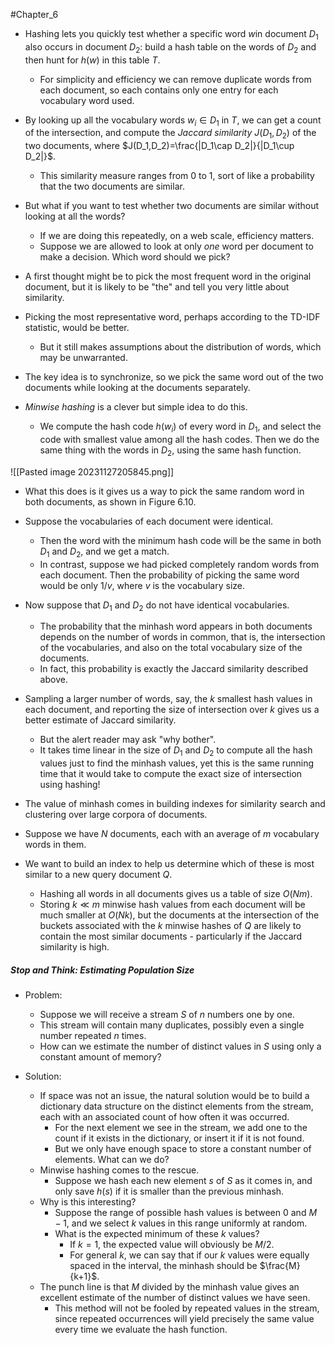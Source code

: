 #Chapter_6 
- Hashing lets you quickly test whether a specific word *w*in document $D_1$ also occurs in document $D_2$: build a hash table on the words of $D_2$ and then hunt for $h(w)$ in this table *T*.
	- For simplicity and efficiency we can remove duplicate words from each document, so each contains only one entry for each vocabulary word used.
- By looking up all the vocabulary words $w_i\in D_1$ in *T*, we can get a count of the intersection, and compute the *Jaccard similarity* $J(D_1, D_2)$ of the two documents, where $J(D_1,D_2)=\frac{|D_1\cap D_2|}{|D_1\cup D_2|}$.
	- This similarity measure ranges from 0 to 1, sort of like a probability that the two documents are similar.

- But what if you want to test whether two documents are similar without looking at all the words?
	- If we are doing this repeatedly, on a web scale, efficiency matters.
	- Suppose we are allowed to look at only *one* word per document to make a decision. Which word should we pick?

- A first thought might be to pick the most frequent word in the original document, but it is likely to be "the" and tell you very little about similarity.
- Picking the most representative word, perhaps according to the TD-IDF statistic, would be better.
	- But it still makes assumptions about the distribution of words, which may be unwarranted.

- The key idea is to synchronize, so we pick the same word out of the two documents while looking at the documents separately.
- *Minwise hashing* is a clever but simple idea to do this.
	- We compute the hash code $h(w_i)$ of every word in $D_1$, and select the code with smallest value among all the hash codes. Then we do the same thing with the words in $D_2$, using the same hash function.

![[Pasted image 20231127205845.png]]

- What this does is it gives us a way to pick the same random word in both documents, as shown in Figure 6.10.
- Suppose the vocabularies of each document were identical.
	- Then the word with the minimum hash code will be the same in both $D_1$ and $D_2$, and we get a match.
	- In contrast, suppose we had picked completely random words from each document. Then the probability of picking the same word would be only $1/v$, where *v* is the vocabulary size.
- Now suppose that $D_1$ and $D_2$ do not have identical vocabularies.
	- The probability that the minhash word appears in both documents depends on the number of words in common, that is, the intersection of the vocabularies, and also on the total vocabulary size of the documents.
	- In fact, this probability is exactly the Jaccard similarity described above.

- Sampling a larger number of words, say, the *k* smallest hash values in each document, and reporting the size of intersection over *k* gives us a better estimate of Jaccard similarity.
	- But the alert reader may ask "why bother".
	- It takes time linear in the size of $D_1$ and $D_2$ to compute all the hash values just to find the minhash values, yet this is the same running time that it would take to compute the exact size of intersection using hashing!

- The value of minhash comes in building indexes for similarity search and clustering over large corpora of documents.
- Suppose we have *N* documents, each with an average of *m* vocabulary words in them.
- We want to build an index to help us determine which of these is most similar to a new query document *Q*.
	- Hashing all words in all documents gives us a table of size $O(Nm)$.
	- Storing $k\ll m$ minwise hash values from each document will be much smaller at $O(Nk)$, but the documents at the intersection of the buckets associated with the *k* minwise hashes of *Q* are likely to contain the most similar documents - particularly if the Jaccard similarity is high.

##### Stop and Think: Estimating Population Size
- Problem:
	- Suppose we will receive a stream *S* of *n* numbers one by one.
	- This stream will contain many duplicates, possibly even a single number repeated *n* times.
	- How can we estimate the number of distinct values in *S* using only a constant amount of memory?

- Solution:
	- If space was not an issue, the natural solution would be to build a dictionary data structure on the distinct elements from the stream, each with an associated count of how often it was occurred.
		- For the next element we see in the stream, we add one to the count if it exists in the dictionary, or insert it if it is not found.
		- But we only have enough space to store a constant number of elements. What can we do?
	- Minwise hashing comes to the rescue.
		- Suppose we hash each new element *s* of *S* as it comes in, and only save $h(s)$ if it is smaller than the previous minhash.
	- Why is this interesting?
		- Suppose the range of possible hash values is between 0 and $M-1$, and we select *k* values in this range uniformly at random.
		- What is the expected minimum of these *k* values?
			- If $k=1$, the expected value will obviously be $M/2$.
			- For general *k*, we can say that if our *k* values were equally spaced in the interval, the minhash should be $\frac{M}{k+1}$.
	- The punch line is that *M* divided by the minhash value gives an excellent estimate of the number of distinct values we have seen.
		- This method will not be fooled by repeated values in the stream, since repeated occurrences will yield precisely the same value every time we evaluate the hash function.